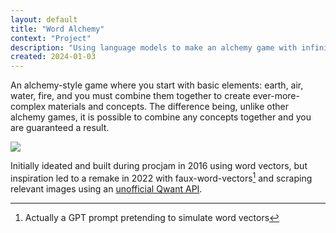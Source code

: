 ```yaml
---
layout: default
title: "Word Alchemy"
context: "Project"
description: "Using language models to make an alchemy game with infinite possibilities"
created: 2024-01-03
---
```


An alchemy-style game where you start with basic elements: earth, air, water, fire, and you must combine them together to create ever-more-complex materials and concepts. The difference being, unlike other alchemy games, it is possible to combine any concepts together and you are guaranteed a result.

![](/images/vector-alchemy.png)

Initially ideated and built during procjam in 2016 using word vectors, but inspiration led to a remake in 2022 with faux-word-vectors[^gpt] and scraping relevant images using an [unofficial Qwant API](https://github.com/NullDev/qwant-api).

[^gpt]: Actually a GPT prompt pretending to simulate word vectors